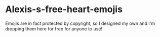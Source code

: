 # Alexis-s-free-heart-emojis
Emojis are in fact protected by copyright, so I designed my own and I'm dropping them here for free for anyone to use! 
